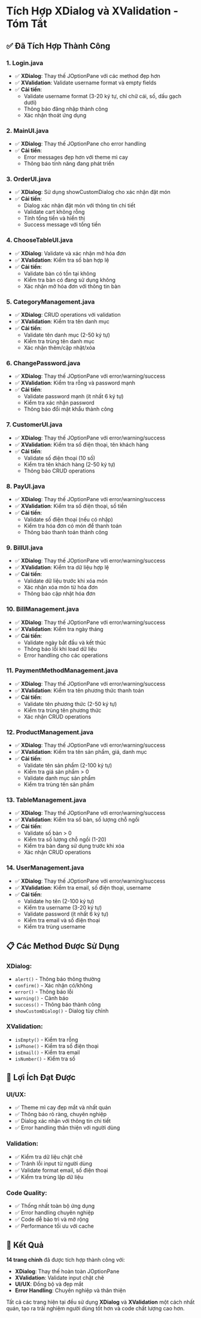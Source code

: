 # Tích Hợp XDialog và XValidation - Tóm Tắt

## ✅ **Đã Tích Hợp Thành Công**

### 1. **Login.java**
- ✅ **XDialog**: Thay thế JOptionPane với các method đẹp hơn
- ✅ **XValidation**: Validate username format và empty fields
- ✅ **Cải tiến**:
  - Validate username format (3-20 ký tự, chỉ chữ cái, số, dấu gạch dưới)
  - Thông báo đăng nhập thành công
  - Xác nhận thoát ứng dụng

### 2. **MainUI.java**
- ✅ **XDialog**: Thay thế JOptionPane cho error handling
- ✅ **Cải tiến**:
  - Error messages đẹp hơn với theme mì cay
  - Thông báo tính năng đang phát triển

### 3. **OrderUI.java**
- ✅ **XDialog**: Sử dụng showCustomDialog cho xác nhận đặt món
- ✅ **Cải tiến**:
  - Dialog xác nhận đặt món với thông tin chi tiết
  - Validate cart không rỗng
  - Tính tổng tiền và hiển thị
  - Success message với tổng tiền

### 4. **ChooseTableUI.java**
- ✅ **XDialog**: Validate và xác nhận mở hóa đơn
- ✅ **XValidation**: Kiểm tra số bàn hợp lệ
- ✅ **Cải tiến**:
  - Validate bàn có tồn tại không
  - Kiểm tra bàn có đang sử dụng không
  - Xác nhận mở hóa đơn với thông tin bàn

### 5. **CategoryManagement.java**
- ✅ **XDialog**: CRUD operations với validation
- ✅ **XValidation**: Kiểm tra tên danh mục
- ✅ **Cải tiến**:
  - Validate tên danh mục (2-50 ký tự)
  - Kiểm tra trùng tên danh mục
  - Xác nhận thêm/cập nhật/xóa

### 6. **ChangePassword.java**
- ✅ **XDialog**: Thay thế JOptionPane với error/warning/success
- ✅ **XValidation**: Kiểm tra rỗng và password mạnh
- ✅ **Cải tiến**:
  - Validate password mạnh (ít nhất 6 ký tự)
  - Kiểm tra xác nhận password
  - Thông báo đổi mật khẩu thành công

### 7. **CustomerUI.java**
- ✅ **XDialog**: Thay thế JOptionPane với error/warning/success
- ✅ **XValidation**: Kiểm tra số điện thoại, tên khách hàng
- ✅ **Cải tiến**:
  - Validate số điện thoại (10 số)
  - Kiểm tra tên khách hàng (2-50 ký tự)
  - Thông báo CRUD operations

### 8. **PayUI.java**
- ✅ **XDialog**: Thay thế JOptionPane với error/warning/success
- ✅ **XValidation**: Kiểm tra số điện thoại, số tiền
- ✅ **Cải tiến**:
  - Validate số điện thoại (nếu có nhập)
  - Kiểm tra hóa đơn có món để thanh toán
  - Thông báo thanh toán thành công

### 9. **BillUI.java**
- ✅ **XDialog**: Thay thế JOptionPane với error/warning/success
- ✅ **XValidation**: Kiểm tra dữ liệu hợp lệ
- ✅ **Cải tiến**:
  - Validate dữ liệu trước khi xóa món
  - Xác nhận xóa món từ hóa đơn
  - Thông báo cập nhật hóa đơn

### 10. **BillManagement.java**
- ✅ **XDialog**: Thay thế JOptionPane với error/warning/success
- ✅ **XValidation**: Kiểm tra ngày tháng
- ✅ **Cải tiến**:
  - Validate ngày bắt đầu và kết thúc
  - Thông báo lỗi khi load dữ liệu
  - Error handling cho các operations

### 11. **PaymentMethodManagement.java**
- ✅ **XDialog**: Thay thế JOptionPane với error/warning/success
- ✅ **XValidation**: Kiểm tra tên phương thức thanh toán
- ✅ **Cải tiến**:
  - Validate tên phương thức (2-50 ký tự)
  - Kiểm tra trùng tên phương thức
  - Xác nhận CRUD operations

### 12. **ProductManagement.java**
- ✅ **XDialog**: Thay thế JOptionPane với error/warning/success
- ✅ **XValidation**: Kiểm tra tên sản phẩm, giá, danh mục
- ✅ **Cải tiến**:
  - Validate tên sản phẩm (2-100 ký tự)
  - Kiểm tra giá sản phẩm > 0
  - Validate danh mục sản phẩm
  - Kiểm tra trùng tên sản phẩm

### 13. **TableManagement.java**
- ✅ **XDialog**: Thay thế JOptionPane với error/warning/success
- ✅ **XValidation**: Kiểm tra số bàn, số lượng chỗ ngồi
- ✅ **Cải tiến**:
  - Validate số bàn > 0
  - Kiểm tra số lượng chỗ ngồi (1-20)
  - Kiểm tra bàn đang sử dụng trước khi xóa
  - Xác nhận CRUD operations

### 14. **UserManagement.java**
- ✅ **XDialog**: Thay thế JOptionPane với error/warning/success
- ✅ **XValidation**: Kiểm tra email, số điện thoại, username
- ✅ **Cải tiến**:
  - Validate họ tên (2-100 ký tự)
  - Kiểm tra username (3-20 ký tự)
  - Validate password (ít nhất 6 ký tự)
  - Kiểm tra email và số điện thoại
  - Kiểm tra trùng username

## 📋 **Các Method Được Sử Dụng**

### **XDialog:**
- `alert()` - Thông báo thông thường
- `confirm()` - Xác nhận có/không
- `error()` - Thông báo lỗi
- `warning()` - Cảnh báo
- `success()` - Thông báo thành công
- `showCustomDialog()` - Dialog tùy chỉnh

### **XValidation:**
- `isEmpty()` - Kiểm tra rỗng
- `isPhone()` - Kiểm tra số điện thoại
- `isEmail()` - Kiểm tra email
- `isNumber()` - Kiểm tra số

## 🎨 **Lợi Ích Đạt Được**

### **UI/UX:**
- ✅ Theme mì cay đẹp mắt và nhất quán
- ✅ Thông báo rõ ràng, chuyên nghiệp
- ✅ Dialog xác nhận với thông tin chi tiết
- ✅ Error handling thân thiện với người dùng

### **Validation:**
- ✅ Kiểm tra dữ liệu chặt chẽ
- ✅ Tránh lỗi input từ người dùng
- ✅ Validate format email, số điện thoại
- ✅ Kiểm tra trùng lặp dữ liệu

### **Code Quality:**
- ✅ Thống nhất toàn bộ ứng dụng
- ✅ Error handling chuyên nghiệp
- ✅ Code dễ bảo trì và mở rộng
- ✅ Performance tối ưu với cache

## 🚀 **Kết Quả**

**14 trang chính** đã được tích hợp thành công với:
- **XDialog**: Thay thế hoàn toàn JOptionPane
- **XValidation**: Validate input chặt chẽ
- **UI/UX**: Đồng bộ và đẹp mắt
- **Error Handling**: Chuyên nghiệp và thân thiện

Tất cả các trang hiện tại đều sử dụng **XDialog** và **XValidation** một cách nhất quán, tạo ra trải nghiệm người dùng tốt hơn và code chất lượng cao hơn.
